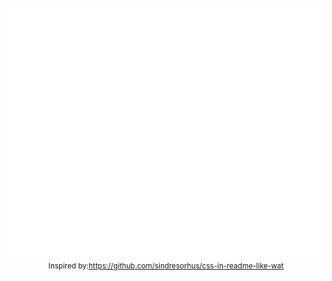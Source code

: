 <div align="center">
	<br>
	<a href="https://github.com/stgogm/stgogm/blame/master/header.svg">
		<img src="header.svg" width="800" height="400">
	</a>
	<br>
	<small>Inspired by:<a href="https://github.com/sindresorhus/css-in-readme-like-wat">https://github.com/sindresorhus/css-in-readme-like-wat</a><small>
</div>
